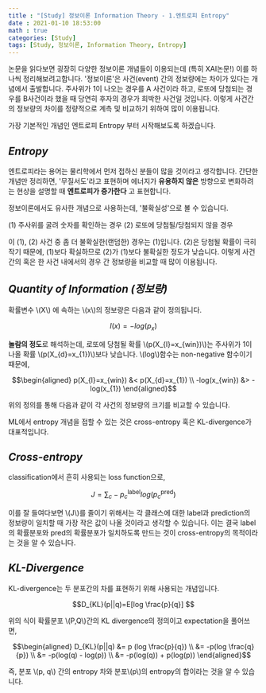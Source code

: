 ```yaml
---
title : "[Study] 정보이론 Information Theory - 1.엔트로피 Entropy"
date : 2021-01-10 18:53:00
math : true
categories: [Study]
tags: [Study, 정보이론, Information Theory, Entropy]
---
```


논문을 읽다보면 굉장히 다양한 정보이론 개념들이 이용되는데 (특히 XAI논문!) 이를 하나씩 정리해보려고합니다.
'정보이론'은 사건(event) 간의 정보량에는 차이가 있다는 개념에서 출발합니다.
주사위가 1이 나오는 경우를 A 사건이라 하고, 로또에 당첨되는 경우를 B사건이라 했을 때 당연히 후자의 경우가 희박한 사건일 것입니다.
이렇게 사건간의 정보량의 차이를 정량적으로 계측 및 비교하기 위하여 많이 이용됩니다.

가장 기본적인 개념인 엔트로피 Entropy 부터 시작해보도록 하겠습니다.

## *Entropy*

엔트로피라는 용어는 물리학에서 먼저 접하신 분들이 많을 것이라고 생각합니다.
간단한 개념만 정리하면, '무질서도'라고 표현하며 에너지가 **유용하지 않은** 방향으로 변화하려는 현상을 설명할 때 **엔트로피가 증가한다** 고 표현합니다.

정보이론에서도 유사한 개념으로 사용하는데, '불확실성'으로 볼 수 있습니다.

 (1) 주사위를 굴려 숫자를 확인하는 경우
 (2) 로또에 당첨될/당첨되지 않을 경우

이 (1), (2) 사건 중 좀 더 불확실한(랜덤한) 경우는 (1)입니다.
(2)은 당첨될 확률이 극히 작기 때문에, (1)보다 확실하므로 (2)가 (1)보다 불확실한 정도가 낮습니다.
이렇게 사건 간의 혹은 한 사건 내에서의 경우 간 정보량을 비교할 때 많이 이용됩니다.

## *Quantity of Information (정보량)*

확률변수 \\(X\\) 에 속하는 \\(x\\)의 정보량은 다음과 같이 정의됩니다.

$$I(x)=-log(p_{x})$$

**놀람의 정도**로 해석하는데, 로또에 당첨될 확률 \\(p(X_{l}=x_{win})\\)는 주사위가 1이 나올 확률 \\(p(X_{d}=x_{1})\\)보다 낮습니다.
\\(log\\)함수는 non-negative 함수이기 때문에,

 $$\begin{aligned}
 p(X_{l}=x_{win}) &< p(X_{d}=x_{1})  \\
 -log(x_{win}) &> -log(x_{1})
 \end{aligned}$$

위의 정의를 통해 다음과 같이 각 사건의 정보량의 크기를 비교할 수 있습니다.

ML에서 entropy 개념을 접할 수 있는 것은 cross-entropy 혹은 KL-divergence가 대표적입니다.

## *Cross-entropy*

classification에서 흔히 사용되는 loss function으로,

$$J=\sum_{c}-p_{c}^{\text{label}}log(p_{c}^{\text{pred}})$$

이를 잘 들여다보면 \\(J\\)를 줄이기 위해서는 각 클래스에 대한 label과 prediction의 정보량이 일치할 때 가장 작은 값이 나올 것이라고 생각할 수 있습니다.
 이는 결국 label의 확률분포와 pred의 확률분포가 일치하도록 만드는 것이 cross-entropy의 목적이라는 것을 알 수 있습니다.

## *KL-Divergence*

KL-divergence는 두 분포간의 차를 표현하기 위해 사용되는 개념입니다.

$$D_{KL}(p||q)=E[log \frac{p}{q}] $$

위의 식이 확률분포 \\(P,Q\\)간의 KL divergence의 정의이고 expectation을 풀어쓰면,

$$\begin{aligned}
D_{KL}(p||q) &= p (log \frac{p}{q}) \\
            &= -p(log \frac{q}{p}) \\
            &= -p(log(q) - log(p)) \\
            &= -p(log(q)) + p(log(p))
\end{aligned}$$

즉, 분포 \\(p, q\\) 간의 entropy 차와 분포\\(p\\)의 entropy의 합이라는 것을 알 수 있습니다.


